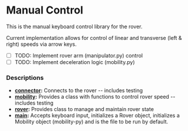 # Manual Control
This is the manual keyboard control library for the rover.

Current implementation allows for control of linear and transverse (left & right) speeds via arrow keys.

- [ ] TODO: Implement rover arm (manipulator.py) control
- [ ] TODO: Implement deceleration logic (mobility.py)

### Descriptions
- **[connector](connector.py):** Connects to the rover -- includes testing
- **[mobility](mobility.py):** Provides a class with functions to control rover speed -- includes testing
- **[rover](rover.py):** Provides class to manage and maintain rover state
- **[main](main.py):** Accepts keyboard input, initializes a Rover object, initializes a Mobility object (mobility-py) and is the file to be run by default.
